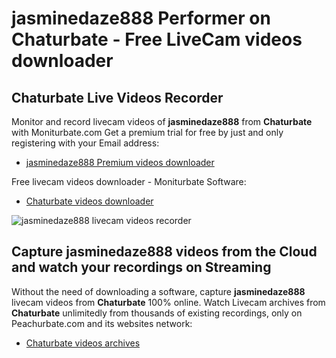 # jasminedaze888 Performer on Chaturbate - Free LiveCam videos downloader

## Chaturbate Live Videos Recorder

Monitor and record livecam videos of **jasminedaze888** from **Chaturbate** with Moniturbate.com
Get a premium trial for free by just and only registering with your Email address:
* [jasminedaze888 Premium videos downloader](https://moniturbate.com/request-demo-licence-key.html)

Free livecam videos downloader - Moniturbate Software:
* [Chaturbate videos downloader](https://moniturbate.com/moniturbate-download-software.html)

![jasminedaze888 livecam videos recorder](https://peachurnet.com/templates/moniturbate-software.png)


## Capture jasminedaze888 videos from the Cloud and watch your recordings on Streaming

Without the need of downloading a software, capture **jasminedaze888** livecam videos from **Chaturbate** 100% online.
Watch Livecam archives from **Chaturbate** unlimitedly from thousands of existing recordings, only on Peachurbate.com and its websites network:
* [Chaturbate videos archives](https://peachurnet.com/)